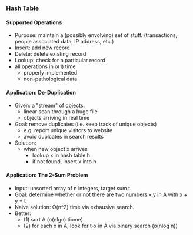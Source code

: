 ### Hash Table
#### Supported Operations
- Purpose: maintain a (possibly envolving) set of stuff. (transactions, people associated data, IP address, etc.)
- Insert: add new record
- Delete: delete existing record
- Lookup: check for a particular record
- all operations in o(1) time
  - properly implemented
  - non-pathological data
#### Application: De-Duplication
- Given: a "stream" of objects.
  - linear scan through a huge file
  - objects arriving in real time
- Goal: remove duplicates (i.e. keep track of unique objects)
  - e.g. report unique visitors to website
  - avoid duplcates in search results
- Solution: 
  - when new object x arrives
    - lookup x in hash table h 
    - if not found, insert x into h
#### Application: The 2-Sum Problem
- Input: unsorted array of n integers, target sum t.
- Goal: determine whether or not there are two numbers x,y in A with x + y = t
- Naive solution: O(n^2) time via exhausive search.
- Better: 
  - (1) sort A (o(nlgn) tiome)
  - (2) for each x in A, look for t-x in A via binary search (o(nlog n))
